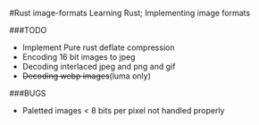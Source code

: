 #Rust image-formats
Learning Rust; Implementing image formats

###TODO
+ Implement Pure rust deflate compression
+ Encoding 16 bit images to jpeg
+ Decoding interlaced jpeg and png and gif
+ ~~Decoding webp images~~(luma only)

###BUGS
+ Paletted images < 8 bits per pixel not handled properly